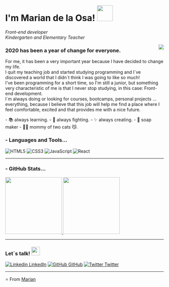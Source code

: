 <h1> I'm Marian de la Osa! <img src="https://media.giphy.com/media/mGcNjsfWAjY5AEZNw6/giphy.gif" width="50"></h1>

<p><em>Front-end developer</br>Kindergarten and Elementary Teacher
</em></p>
<img align="right" src="https://github.com/anathayna/anathayna/blob/master/assets/pusheencode.gif"/>
<h3> 2020 has been a year of change for everyone.</h3> For me, it has been a very important year because I have decided to change my life.<br> I quit my teaching job and started studying programming and I´ve discovered a world that I didn´t think I was going to like so much!<br>
I've been programming for a short time, so I'm still a junior, but something very characteristic of me is that I never stop studying, in this case: Front-end development.<br> I´m always doing or looking for courses, bootcamps, personal projects ... everything, because I believe that this job will help me find a place where I feel comfortable, excited and that provides me with a nice future.<p>
- 📚 always learning.
- 🏹 always fighting.
- ✨ always creating. 
- 🧼 soap maker
- 🐱‍👤 mommy of two cats 😼.





### - Languages and Tools...

![HTML5](https://img.shields.io/badge/-HTML5-%23E44D27?style=flat-square&logo=html5&logoColor=ffffff)
![CSS3](https://img.shields.io/badge/-CSS3-%231572B6?style=flat-square&logo=css3)
![JavaScript](https://img.shields.io/badge/-JavaScript-%23F7DF1C?style=flat-square&logo=javascript&logoColor=000000&labelColor=%23F7DF1C&color=%23FFCE5A)
![React](https://img.shields.io/badge/-React-%23282C34?style=flat-square&logo=react)

---------------------------------------------------------------------------------------------------------------------------------------------------------------------------------

### - GitHub Stats...

<a href="https://github.com/Mdelaosaiz">
  <img height="180em" src="https://github-readme-stats.vercel.app/api?username=Mdelaosaiz&theme=buefy&show_icons=true" />
  <img height="180em" src="https://github-readme-stats.vercel.app/api/top-langs/?username=Mdelaosaiz&theme=buefy&layout=compact" />
</a>

---------------------------------------------------------------------------------------------------------------------------------------------------------------------------------

### Let´s talk! <img src="https://user-images.githubusercontent.com/5679180/79618120-0daffb80-80be-11ea-819e-d2b0fa904d07.gif" width="27px">
   [![Linkedin](https://i.stack.imgur.com/gVE0j.png) LinkedIn](https://www.linkedin.com/in/marian-de-la-osa/)
   [![GitHub](https://i.stack.imgur.com/tskMh.png) GitHub](https://github.com/Mdelaosaiz)
   [![Twitter](http://i.imgur.com/wWzX9uB.png) Twitter](https://twitter.com/MariandelaOsa)
   


---------------------------------------------------------------------------------------------------------------------------------------------------------------------------------

⭐️ From [Marian](https://github.com/Mdelaosaiz)
